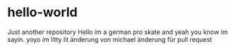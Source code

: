 # hello-world
Just another repository
Hello im a german pro skate and yeah you know im sayin.
yoyo im litty lit
änderung von michael
änderung für pull request
